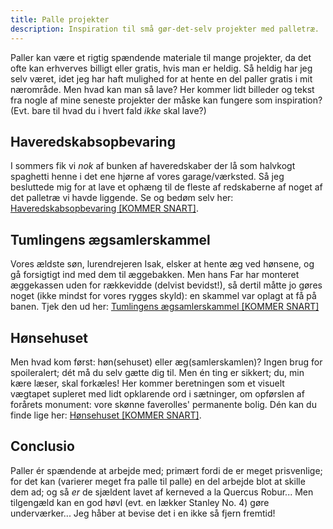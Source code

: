 ```yaml
---
title: Palle projekter
description: Inspiration til små gør-det-selv projekter med palletræ.
---
```


Paller kan være et rigtig spændende materiale til mange projekter,
da det ofte kan erhverves billigt eller gratis, hvis man er heldig.
Så heldig har jeg selv været, idet jeg har haft mulighed for at
hente en del paller gratis i mit nærområde. Men hvad kan man så
lave? Her kommer lidt billeder og tekst fra nogle af mine seneste
projekter der måske kan fungere som inspiration? (Evt. bare til
hvad du i hvert fald _ikke_ skal lave?)

## Haveredskabsopbevaring
I sommers fik vi _nok_ af bunken af haveredskaber der lå som
halvkogt spaghetti henne i det ene hjørne af vores garage/værksted.
Så jeg besluttede mig for at lave et ophæng til de fleste af redskaberne
af noget af det palletræ vi havde liggende.
Se og bedøm selv her: [Haveredskabsopbevaring [KOMMER SNART]](/blog/haveredskabsopbevaring).

## Tumlingens ægsamlerskammel
Vores ældste søn, lurendrejeren Isak, elsker at hente æg ved hønsene,
og gå forsigtigt ind med dem til æggebakken. Men hans Far har monteret
æggekassen uden for rækkevidde (delvist bevidst!), så dertil måtte jo
gøres noget (ikke mindst for vores rygges skyld): en skammel var oplagt
at få på banen.
Tjek den ud her: [Tumlingens ægsamlerskammel [KOMMER SNART]](/blog/tumlingens-ægsamlerskammel)

## Hønsehuset
Men hvad kom først: høn(sehuset) eller æg(samlerskamlen)? Ingen brug for
spoileralert; dét må du selv gætte dig til. Men én ting er sikkert; du,
min kære læser, skal forkæles! Her kommer beretningen som et visuelt
vægtapet supleret med lidt opklarende ord i sætninger, om opførslen af
forårets monument: vore skønne faverolles' permanente bolig.
Dén kan du finde lige her: [Hønsehuset [KOMMER SNART]](/blog/hønsehuset).

## Conclusio
Paller ér spændende at arbejde med; primært fordi de er meget prisvenlige;
for det kan (varierer meget fra palle til palle) en del arbejde blot at
skille dem ad; og så _er_ de sjældent lavet af kerneved a la Quercus Robur...
Men tilgengæld kan en god høvl (evt. en lækker Stanley No. 4) gøre
underværker... Jeg håber at bevise det i en ikke så fjern fremtid!
